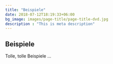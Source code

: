 ```yaml
---
title: "Beispiele"
date: 2018-07-12T18:19:33+06:00
bg_image: images/page-title/page-title-dvd.jpg
description : "This is meta description"
---
```


## Beispiele

Tolle, tolle Beispiele ...
